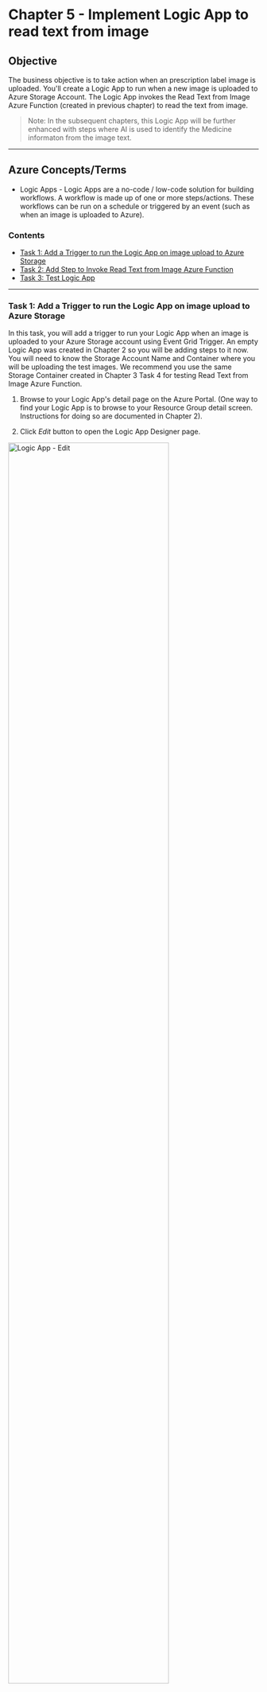 # Chapter 5 - Implement Logic App to read text from image

## Objective
The business objective is to take action when an prescription label image is uploaded. You'll create a Logic App to run when a new image is uploaded to Azure Storage Account. The Logic App invokes the Read Text from Image Azure Function (created in previous chapter) to read the text from image.

> Note: In the subsequent chapters, this Logic App will be further enhanced with steps where AI is used to identify the Medicine informaton from the image text.

***
## Azure Concepts/Terms 

* Logic Apps - Logic Apps are a no-code / low-code solution for building workflows. A workflow is made up of one or more steps/actions.  These workflows can be run on a schedule or triggered by an event (such as when an image is uploaded to Azure).

### Contents

* [Task 1: Add a Trigger to run the Logic App on image upload to Azure Storage](#task-1-add-trigger-to-run-the-logic-app-on-image-upload-to-azure-storage)
* [Task 2: Add Step to Invoke Read Text from Image Azure Function](#task-2-add-step-to-invoke-read-text-from-image-azure-function)
* [Task 3: Test Logic App](#task-3-test-logic-app)

***

### Task 1: Add a Trigger to run the Logic App on image upload to Azure Storage 

In this task, you will add a trigger to run your Logic App when an image is uploaded to your Azure Storage account using Event Grid Trigger. An empty Logic App was created in Chapter 2 so you will be adding steps to it now. You will need to know the Storage Account Name and Container where you will be uploading the test images. We recommend you use the same Storage Container created in Chapter 3 Task 4 for testing Read Text from Image Azure Function.

1. Browse to your Logic App's detail page on the Azure Portal. (One way to find your Logic App is to browse to your Resource Group detail screen. Instructions for doing so are documented in Chapter 2).

2. Click *Edit* button to open the Logic App Designer page.

<img src="./images/LogicAppDetail.GIF" alt="Logic App - Edit" width="80%" height="80%"/>

3. On Logic App Designer page, select *When an Event Grid resource event occurs* tile under *Start with common trigger* section.

<img src="./images/LogicAppTrigger.GIF" alt="Logic App - Designer" width="80%" height="80%"/>

4. Click the *+* sign next to Azure Event Grid block on the designer, sign-in to the Azure AD (this is the same account you logged into Azure Portal, most likely you have access to only one tenant so the defualt selection of the tenant dropdown should suffice) and then click Continue button.

<img src="./images/LogicAppEventGridTriggerSetup1.GIF" alt="Logic App - Event Trigger Setup 1" width="80%" height="80%"/>

<img src="./images/LogicAppEventGridTriggerSetup2.GIF" alt="Logic App - Event Trigger Setup 2" width="80%" height="80%"/>

5. Configure the Event Grid Trigger to fire on image upload to the Azure Storage Account.

    a. Select your Azure Subscription 

    b. Select *Microsoft.Storage.StorageAccounts* for Resource Type

    c. Select *Microsoft.Storage.BlobCreated* Event for Event Type

<img src="./images/LogicAppEventGridTriggerSetup3.GIF" alt="Logic App - Event Trigger Setup 3" width="80%" height="80%"/>

At this point, you have a Logic App configured to run when an image is uploaded to storage account.

***

### Task 2: Add Step to Invoke Read Text from Image Azure Function 

In this task, you will add action step to the Logic App to invoke Azure Function to read text from uploaded image.

1. Click *+ New Step* button on the Logic App Designer

2. Type *function* in the Choose an action box and select *Azure Function* action

<img src="./images/LogicAppSelectAzureFunctionAction.GIF" alt="Logic App - Azure Function Step" width="80%" height="80%"/>

3. A list of Azure Function Apps from your Azure Subscription is displayed. Select the Function App created in Chapter 3. A list of functions in the Function App will be displayed, *ReadImageText* should be the only function and needs to be selected.

<img src="./images/LogicAppSelectAzureFunctionAction2.GIF" alt="Logic App - Azure Function Setup 1" width="80%" height="80%"/>

4. For ReadImageText step, add the following text in the *Request Body* text box. This causes the URL of the test image uploaded to Azure Storage to be passed to the Azure Function at runtime.

```
{
	"blobUrl": @triggerBody()?['data']['url']
}
```

<img src="./images/LogicAppAzureFuncConfig.GIF" alt="Logic App - Azure Function Setup 2" width="80%" height="80%"/>

***

### Task 3: Test Logic App

In this task, you will be upload another test image to Azure Storage Account and verify Logic App executes successfully and invokes ReadImageText Azure Function to get the text for the image.

1. Download the following image by right-clicking and select *Save Image as...* option and follow the instructions similar to Chapter 3 Task 4 to upload the image to Azure Storage Acccount.

<img src="../test-images/lisinopril.jpg" alt="Test Prescription Image" width="80%" height="80%"/>

2. Browse to the Logic App detail screen and you will see Run History for the executions. Click the top row which is most recent execution of Logic App and show *Succeeded* as the status. 

<img src="./images/LogicAppRunHistory.GIF" alt="LOgic App - Run History" width="100%" height="80%"/>

3. Logic App Run detial will be displayed and should show the text from image as the output of the second step.

<img src="./images/LogicAppRunDetail.GIF" alt="Logic App - Run Details" width="80%" height="80%"/>

***

## Review

At this point you have a Logic App which uses Azure Functions, AI Capabilities of Azure Computer Vision Cognitive Sevice and Storage Account to identify the text from a medical prescription image.

[Previous Chapter](../chapter4/Readme.md) | Next Chapter (coming soon)

